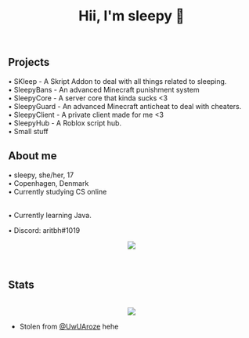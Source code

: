 <div align="center">
  <h1>Hii, I'm sleepy 👋</h1> <br/>
</div>

<h2>Projects</h2>
• SKleep - A Skript Addon to deal with all things related to sleeping.<br />
• SleepyBans - An advanced Minecraft punishment system<br/ >
• SleepyCore - A server core that kinda sucks <3<br />
• SleepyGuard - An advanced Minecraft anticheat to deal with cheaters.<br/ >
• SleepyClient - A private client made for me <3<br/ >
• SleepyHub - A Roblox script hub.<br />
• Small stuff<br />

<h2>About me</h2>
• sleepy, she/her, 17<br/>
• Copenhagen, Denmark<br/>
• Currently studying CS online<br/><br/>

• Currently learning Java.<br/>

• Discord: aritbh#1019<br/>

<p align="center"><a href="https://discord.com/users/404172784407937024"><img align="center" src="https://lanyard-profile-readme.vercel.app/api/404172784407937024?bg=302c33"></a></p>

<br />

<h2>Stats</h2>
<p align = center>
  <br />
  <img src = "https://github-readme-streak-stats.herokuapp.com/?user=sleepyylol&theme=dracula">
</p>

- Stolen from [@UwUAroze](https://github.com/UwUAroze) hehe
 
